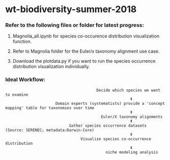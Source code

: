 # wt-biodiversity-summer-2018
### Refer to the following files or folder for latest progress:
1. Magnolia_all.ipynb for species co-occurence distribution visualization function. 

2. Refer to Magnolia folder for the Euler/x taxonomy alignment use case. 

3. Download the plotdata.py if you want to run the species occurrence distribution visualization individually.

### Ideal Workflow:

```                                           
                                        Decide which species we want to examine 
                                                       ⏬
                      Domain experts (systematists) provide a 'concept mapping' table for taxonomies over time
                                                       ⏬
                                          Euler/X taxonomy alignments 
                                                       ⏬
                            Gather species occurrence datasets (Source: SERENEC; metadata:Darwin-Core)
                                                       ⏬
                                 Visualize species co-occurrence distribution 
                                                       ⏬
                                            niche modeling analysis
                                                      
```
